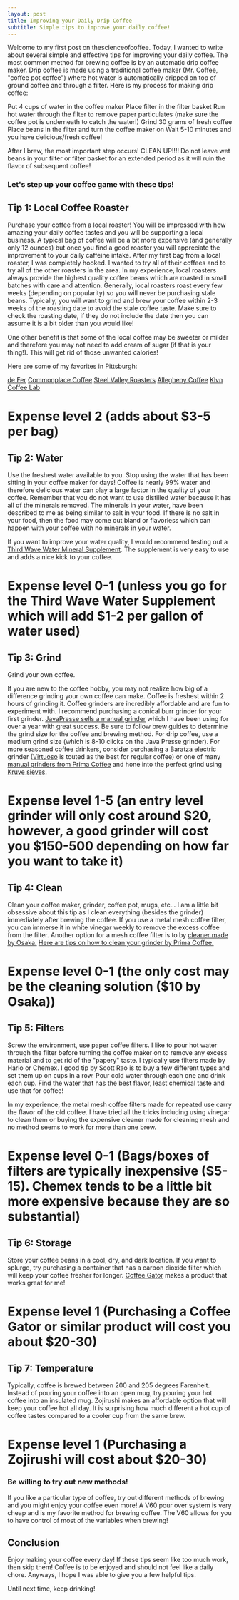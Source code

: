 ```yaml
---
layout: post
title: Improving your Daily Drip Coffee
subtitle: Simple tips to improve your daily coffee!
---
```


Welcome to my first post on thescienceofcoffee.  Today, I wanted to write about several simple and effective tips for improving your daily coffee.  The most common method for brewing coffee is by an automatic drip coffee maker.  Drip coffee is made using a traditional coffee maker (Mr. Coffee, "coffee pot coffee") where hot water is automatically dripped on top of ground coffee and through a filter.  Here is my process for making drip coffee:

Put 4 cups of water in the coffee maker
Place filter in the filter basket
Run hot water through the filter to remove paper particulates (make sure the coffee pot is underneath to catch the water!)
Grind 30 grams of fresh coffee 
Place beans in the filter and turn the coffee maker on
Wait 5-10 minutes and you have delicious/fresh coffee!

After I brew, the most important step occurs!  CLEAN UP!!!!  Do not leave wet beans in your filter or filter basket for an extended period as it will ruin the flavor of subsequent coffee!

### Let's step up your coffee game with these tips!

## Tip 1: Local Coffee Roaster

Purchase your coffee from a local roaster!  You will be impressed with how amazing your daily coffee tastes and you will be supporting a local business.  A typical bag of coffee will be a bit more expensive (and generally only 12 ounces) but once you find a good roaster you will appreciate the improvement to your daily caffeine intake.  After my first bag from a local roaster, I was completely hooked.  I wanted to try all of their coffees and to try all of the other roasters in the area.  In my experience, local roasters always provide the highest quality coffee beans which are roasted in small batches with care and attention.  Generally, local roasters roast every few weeks (depending on popularity) so you will never be purchasing stale beans.  Typically, you will want to grind and brew your coffee within 2-3 weeks of the roasting date to avoid the stale coffee taste.  Make sure to check the roasting date, if they do not include the date then you can assume it is a bit older than you would like!

One other benefit is that some of the local coffee may be sweeter or milder and therefore you may not need to add cream of sugar (if that is your thing!).  This will get rid of those unwanted calories!

Here are some of my favorites in Pittsburgh:

[de Fer](https://defer.coffee/)
[Commonplace Coffee](https://thecommonplacecoffeehouse.com/)
[Steel Valley Roasters](http://www.steelvalleyroasters.com/)
[Allegheny Coffee](http://www.alleghenycoffee.com/)
[Klvn Coffee Lab](https://www.klvncoffee.com/)

# Expense level 2 (adds about $3-5 per bag)

## Tip 2: Water

Use the freshest water available to you.  Stop using the water that has been sitting in your coffee maker for days!  Coffee is nearly 99% water and therefore delicious water can play a large factor in the quality of your coffee.  Remember that you do not want to use distilled water because it has all of the minerals removed.  The minerals in your water, have been described to me as being similar to salt in your food.  If there is no salt in your food, then the food may come out bland or flavorless which can happen with your coffee with no minerals in your water.

If you want to improve your water quality, I would recommend testing out a [Third Wave Water Mineral Supplement](https://thirdwavewater.com/).  The supplement is very easy to use and adds a nice kick to your coffee.

# Expense level 0-1 (unless you go for the Third Wave Water Supplement which will add $1-2 per gallon of water used)

## Tip 3: Grind

Grind your own coffee.

If you are new to the coffee hobby, you may not realize how big of a difference grinding your own coffee can make.  Coffee is freshest within 2 hours of grinding it.  Coffee grinders are incredibly affordable and are fun to experiment with.  I recommend purchasing a conical burr grinder for your first grinder.  [JavaPresse sells a manual grinder](https://www.amazon.com/JavaPresse-Manual-Coffee-Grinder-Stainless/dp/B013R3Q7B2) which I have been using for over a year with great success.  Be sure to follow brew guides to determine the grind size for the coffee and brewing method.  For drip coffee, use a medium grind size (which is 8-10 clicks on the Java Presse grinder).  For more seasoned coffee drinkers, consider purchasing a Baratza electric grinder ([Virtuoso](https://www.amazon.com/gp/product/B006MLQHRG/ref=s9_acsd_hps_bw_c_x_2_w) is touted as the best for regular coffee) or one of many [manual grinders from Prima Coffee](https://prima-coffee.com/grind/manual) and hone into the perfect grind using [Kruve sieves](https://www.kruveinc.com).

# Expense level 1-5 (an entry level grinder will only cost around $20, however, a good grinder will cost you $150-500 depending on how far you want to take it)

## Tip 4: Clean

Clean your coffee maker, grinder, coffee pot, mugs, etc...  I am a little bit obsessive about this tip as I clean everything (besides the grinder) immediately after brewing the coffee.  If you use a metal mesh coffee filter, you can immerse it in white vinegar weekly to remove the excess coffee from the filter.  Another option for a mesh coffee filter is to by [cleaner made by Osaka.](https://www.amazon.com/Osaka-Sodium-Percarbonate-Cleaning-Solution/dp/B01LWUJSHY)  [Here are tips on how to clean your grinder by Prima Coffee.](https://prima-coffee.com/learn/video/maintenance/how-clean-your-burr-grinder)

# Expense level 0-1 (the only cost may be the cleaning solution ($10 by Osaka))

## Tip 5: Filters

Screw the environment, use paper coffee filters.  I like to pour hot water through the filter before turning the coffee maker on to remove any excess material and to get rid of the "papery" taste.  I typically use filters made by Hario or Chemex.  I good tip by Scott Rao is to buy a few different types and set them up on cups in a row.  Pour cold water through each one and drink each cup.  Find the water that has the best flavor, least chemical taste and use that for coffee!

In my experience, the metal mesh coffee filters made for repeated use carry the flavor of the old coffee.  I have tried all the tricks including using vinegar to clean them or buying the expensive cleaner made for cleaning mesh and no method seems to work for more than one brew.

# Expense level 0-1 (Bags/boxes of filters are typically inexpensive ($5-15).  Chemex tends to be a little bit more expensive because they are so substantial)

## Tip 6: Storage

Store your coffee beans in a cool, dry, and dark location.  If you want to splurge, try purchasing a container that has a carbon dioxide filter which will keep your coffee fresher for longer.  [Coffee Gator](https://www.amazon.com/Coffee-Gator-Stainless-Steel-Container/dp/B014HG645M) makes a product that works great for me!

# Expense level 1 (Purchasing a Coffee Gator or similar product will cost you about $20-30)

## Tip 7: Temperature

Typically, coffee is brewed between 200 and 205 degrees Farenheit.  Instead of pouring your coffee into an open mug, try pouring your hot coffee into an insulated mug.  Zojirushi makes an affordable option that will keep your coffee hot all day.  It is surprising how much different a hot cup of coffee tastes compared to a cooler cup from the same brew.

# Expense level 1 (Purchasing a Zojirushi will cost about $20-30)

### Be willing to try out new methods!

If you like a particular type of coffee, try out different methods of brewing and you might enjoy your coffee even more!  A V60 pour over system is very cheap and is my favorite method for brewing coffee.  The V60 allows for you to have control of most of the variables when brewing!

## Conclusion

Enjoy making your coffee every day!  If these tips seem like too much work, then skip them!  Coffee is to be enjoyed and should not feel like a daily chore.  Anyways, I hope I was able to give you a few helpful tips.

Until next time, keep drinking!
